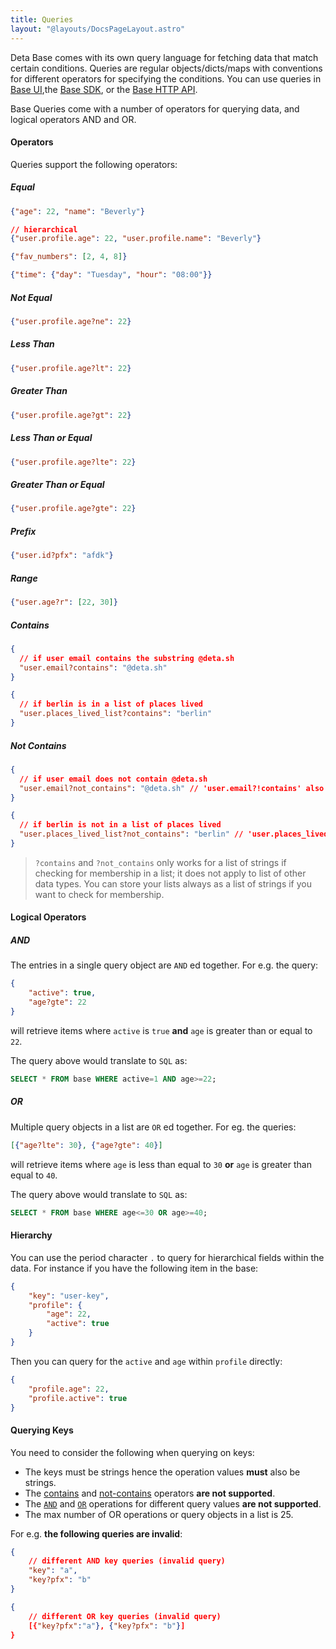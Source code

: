 ```yaml
---
title: Queries
layout: "@layouts/DocsPageLayout.astro"
---
```


Deta Base comes with its own query language for fetching data that match certain conditions. Queries are regular objects/dicts/maps with conventions for different operators for specifying the conditions. You can use queries in [Base UI](/docs/en/use/your-data/guis#base-ui),the [Base SDK](/docs/en/build/reference/sdk/base), or the [Base HTTP API](/docs/en/build/reference/http-api/base). 

Base Queries come with a number of operators for querying data, and logical operators AND and OR. 

#### Operators

Queries support the following operators:

##### Equal

```json
{"age": 22, "name": "Beverly"}

// hierarchical
{"user.profile.age": 22, "user.profile.name": "Beverly"}
```

```json
{"fav_numbers": [2, 4, 8]}
```

```json
{"time": {"day": "Tuesday", "hour": "08:00"}}
```

##### Not Equal

```json
{"user.profile.age?ne": 22}
```

##### Less Than

```json
{"user.profile.age?lt": 22}
```

##### Greater Than

```json
{"user.profile.age?gt": 22}
```

##### Less Than or Equal

```json
{"user.profile.age?lte": 22}
```

##### Greater Than or Equal

```json
{"user.profile.age?gte": 22}
```

##### Prefix

```json
{"user.id?pfx": "afdk"}
```

##### Range

```json
{"user.age?r": [22, 30]}
```

##### Contains

```json
{
  // if user email contains the substring @deta.sh
  "user.email?contains": "@deta.sh" 
}
```

```json
{
  // if berlin is in a list of places lived 
  "user.places_lived_list?contains": "berlin"
}
```

##### Not Contains

```json
{
  // if user email does not contain @deta.sh
  "user.email?not_contains": "@deta.sh" // 'user.email?!contains' also valid
}
```

```json
{
  // if berlin is not in a list of places lived
  "user.places_lived_list?not_contains": "berlin" // 'user.places_lived_list?!contains' also valid
}
```

> `?contains` and `?not_contains` only works for a list of strings if checking for membership in a list; it does not apply to list of other data types. You can store your lists always as a list of strings if you want to check for membership.

#### Logical Operators

##### AND

The entries in a single query object are `AND` ed together. For e.g. the query:

```json
{
    "active": true, 
    "age?gte": 22 
}
``` 

will retrieve items where `active` is `true` **and** `age` is greater than or equal to `22`.

The query above would translate to `SQL` as:

```sql
SELECT * FROM base WHERE active=1 AND age>=22;
```


##### OR

Multiple query objects in a list are `OR` ed together. For eg. the queries:

```json
[{"age?lte": 30}, {"age?gte": 40}]
```

will retrieve items where `age` is less than equal to `30` **or** `age` is greater than equal to `40`.

The query above would translate to `SQL` as:

```sql
SELECT * FROM base WHERE age<=30 OR age>=40;
```


#### Hierarchy

You can use the period character `.` to query for hierarchical fields within the data. For instance if you have the following item in the base:

```json
{
    "key": "user-key",
    "profile": {
        "age": 22, 
        "active": true 
    }
}
```

Then you can query for the `active` and `age` within `profile` directly:

```json
{
    "profile.age": 22,
    "profile.active": true
}
```

#### Querying Keys

You need to consider the following when querying on keys:

- The keys must be strings hence the operation values **must** also be strings. 
- The [contains](#contains) and [not-contains](#not-contains) operators **are not supported**.
- The [`AND`](#and) and [`OR`](#or) operations for different query values **are not supported**.
- The max number of OR operations or query objects in a list is 25.
    
For e.g. **the following queries are invalid**:

```json
{
    // different AND key queries (invalid query)
    "key": "a",
    "key?pfx": "b"
}
```

```json
{
    // different OR key queries (invalid query)
    [{"key?pfx":"a"}, {"key?pfx": "b"}]
}
```
